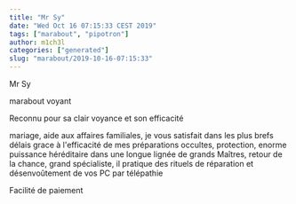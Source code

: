 ```yaml
---
title: "Mr Sy"
date: "Wed Oct 16 07:15:33 CEST 2019"
tags: ["marabout", "pipotron"]
author: m1ch3l
categories: ["generated"]
slug: "marabout/2019-10-16-07:15:33"
---
```


Mr Sy

marabout voyant

Reconnu pour sa clair voyance et son efficacité

mariage, aide aux affaires familiales, je vous satisfait dans les plus brefs délais grace à l'efficacité de mes préparations occultes, protection, enorme puissance héréditaire dans une longue lignée de grands Maîtres, retour de la chance, grand spécialiste, il pratique des rituels de réparation et désenvoûtement de vos PC par télépathie

Facilité de paiement
